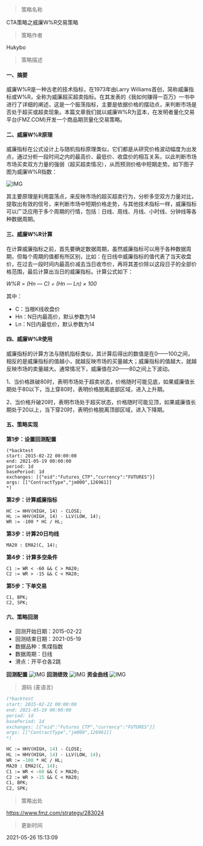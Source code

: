 
> 策略名称

CTA策略之威廉W%R交易策略

> 策略作者

Hukybo

> 策略描述

#### 一、摘要
威廉W%R是一种古老的技术指标，在1973年由Larry Williams首创，简称威廉指标或W%R，全称为威廉超买超卖指标。在其发表的《我如何赚得一百万》一书中进行了详细的阐述，这是一个振荡指标，主要是依据价格的摆动点，来判断市场是否处于超买或超卖现象。本篇文章我们就以威廉W%R为蓝本，在发明者量化交易平台(FMZ.COM)开发一个商品期货量化交易策略。

#### 二、威廉W%R原理
威廉指标在公式设计上与随机指标原理类似，它们都是从研究价格波动幅度为出发点，通过分析一段时间之内的最高价、最低价、收盘价的相互关系，以此判断市场市场买卖双方力量的强弱（超买超卖情况），从而预测价格中短期走势。如下图子图为威廉W%R指数：

 ![IMG](https://www.fmz.com/upload/asset/3a3f9282b7e616a3e9ff.png) 

其主要原理是利用震荡点，来反映市场的超买超卖行为，分析多空双方力量对比，提取出有效的信号，来判断市场中短期价格走势，与其他技术指标一样，威廉指标可以广泛应用于多个周期的行情，包括：日线、周线、月线、小时线、分钟线等各种数据周期。

#### 三、威廉W%R计算
在计算威廉指标之前，首先要确定数据周期，虽然威廉指标可以用于各种数据周期，但每个周期的值都有所区别，比如：在日线中威廉指标的值代表了当天收盘价，在过去一段时间内最高价减去当日收市价，再将其差价除以这段日子的全部价格范围，最后计算出当日的威廉指标。计算公式如下：

*W%R = (Hn — C) ÷ (Hn — Ln) × 100*

其中：
- C：当根K线收盘价
- Hn：N日内最高价，默认参数为14
- Ln：N日内最低价，默认参数为14

#### 四、威廉W%R使用
威廉指标的计算方法与随机指标类似，其计算后得出的数值是在0——100之间，相反的是威廉指标的值越小，就越反映市场的买量越大；威廉指标的值越大，就越反映市场的卖量越大。通常情况下，威廉值在20——80之间上下波动。

1、当价格跌破80时，表明市场处于超卖状态，价格随时可能见底，如果威廉值长期处于80以下，当上穿80时，表明价格脱离底部区域，进入上升期。

2、当价格升破20时，表明市场处于超买状态，价格随时可能见顶，如果威廉值长期处于20以上，当下穿20时，表明价格脱离顶部区域，进入下降期。

#### 五、策略实现
**第1步：设置回测配置**
```
(*backtest
start: 2015-02-22 00:00:00
end: 2021-05-19 00:00:00
period: 1d
basePeriod: 1d
exchanges: [{"eid":"Futures_CTP","currency":"FUTURES"}]
args: [["ContractType","jm000",126961]]
*)
```

**第2步：计算威廉指标**
```
HC := HHV(HIGH, 14) - CLOSE;
HL := HHV(HIGH, 14) - LLV(LOW, 14);
WR := -100 * HC / HL;
```

**第3步：计算20日均线**
```
MA20 : EMA2(C, 14);
```

**第4步：计算多空条件**
```
C1 := WR < -60 && C > MA20;
C2 := WR > -15 && C < MA20;
```

**第5步：下单交易**
```
C1, BPK;
C2, SPK;
```


#### 六、策略回测
- 回测开始日期：2015-02-22
- 回测结束日期：2021-05-19
- 数据品种：焦煤指数
- 数据周期：日线
- 滑点：开平仓各2跳

**回测配置**
 ![IMG](https://www.fmz.com/upload/asset/3a7eda19d99168ba94f6.png) 
**回测绩效**
 ![IMG](https://www.fmz.com/upload/asset/3a4ac54447a6094246d7.png) 
**资金曲线**
 ![IMG](https://www.fmz.com/upload/asset/39a5b30fdf2448243444.png) 




> 源码 (麦语言)

``` pascal
(*backtest
start: 2015-02-22 00:00:00
end: 2021-05-19 00:00:00
period: 1d
basePeriod: 1d
exchanges: [{"eid":"Futures_CTP","currency":"FUTURES"}]
args: [["ContractType","jm000",126961]]
*)

HC := HHV(HIGH, 14) - CLOSE;
HL := HHV(HIGH, 14) - LLV(LOW, 14);
WR := -100 * HC / HL;
MA20 : EMA2(C, 14);
C1 := WR < -60 && C > MA20;
C2 := WR > -15 && C < MA20;
C1, BPK;
C2, SPK;
```

> 策略出处

https://www.fmz.com/strategy/283024

> 更新时间

2021-05-26 15:13:09
